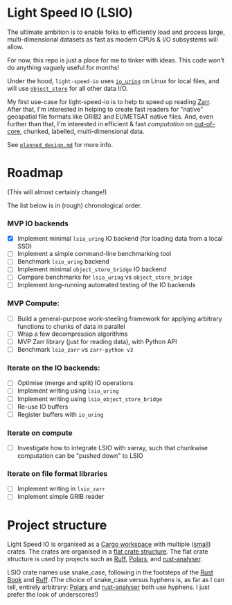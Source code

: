 # Light Speed IO (LSIO)
The ultimate ambition is to enable folks to efficiently load and process large, multi-dimensional datasets as fast as modern CPUs & I/O subsystems will allow.

For now, this repo is just a place for me to tinker with ideas. This code won't do anything vaguely useful for months!

Under the hood, `light-speed-io` uses [`io_uring`](https://kernel.dk/io_uring.pdf) on Linux for local files, and will use [`object_store`](https://lib.rs/crates/object_store) for all other data I/O.

My first use-case for light-speed-io is to help to speed up reading [Zarr](https://zarr.dev/). After that, I'm interested in helping to create fast readers for "native" geospatial file formats like GRIB2 and EUMETSAT native files. And, even further than that, I'm interested in efficient & fast _computation_ on [out-of-core](https://en.wikipedia.org/w/index.php?title=Out-of-core), chunked, labelled, multi-dimensional data.

See [`planned_design.md`](planned_design.md) for more info.

# Roadmap

(This will almost certainly change!)

The list below is in (rough) chronological order.

### MVP IO backends
- [x] Implement minimal `lsio_uring` IO backend (for loading data from a local SSD)
- [ ] Implement a simple command-line benchmarking tool
- [ ] Benchmark `lsio_uring` backend
- [ ] Implement minimal `object_store_bridge` IO backend
- [ ] Compare benchmarks for `lsio_uring` vs `object_store_bridge`
- [ ] Implement long-running automated testing of the IO backends

### MVP Compute:
- [ ] Build a general-purpose work-steeling framework for applying arbitrary functions to chunks of data in parallel
- [ ] Wrap a few decompression algorithms
- [ ] MVP Zarr library (just for reading data), with Python API
- [ ] Benchmark `lsio_zarr` vs `zarr-python v3`

### Iterate on the IO backends:
- [ ] Optimise (merge and split) IO operations
- [ ] Implement writing using `lsio_uring`
- [ ] Implement writing using `lsio_object_store_bridge`
- [ ] Re-use IO buffers
- [ ] Register buffers with `io_uring`

### Iterate on compute
- [ ] Investigate how to integrate LSIO with xarray, such that chunkwise computation can be "pushed down" to LSIO

### Iterate on file format libraries
- [ ] Implement writing in `lsio_zarr`
- [ ] Implement simple GRIB reader

# Project structure

Light Speed IO is organised as a [Cargo workspace](https://doc.rust-lang.org/book/ch14-03-cargo-workspaces.html) with multiple ([small](https://rust-unofficial.github.io/patterns/patterns/structural/small-crates.html)) crates. The crates are organised in a [flat crate structure](https://matklad.github.io/2021/08/22/large-rust-workspaces.html). The flat crate structure is used by projects such as [Ruff](https://github.com/astral-sh/ruff), [Polars](https://github.com/pola-rs/polars), and [rust-analyser](https://github.com/rust-lang/rust-analyzer).

LSIO crate names use snake_case, following in the footsteps of the [Rust Book](https://doc.rust-lang.org/book/ch14-03-cargo-workspaces.html) and [Ruff](https://github.com/astral-sh/ruff/tree/main/crates). (The choice of snake_case versus hyphens is, as far as I can tell, entirely arbitrary: [Polars](https://github.com/pola-rs/polars/tree/main/crates) and [rust-analyser](https://github.com/rust-lang/rust-analyzer/tree/master/crates) both use hyphens. I just prefer the look of underscores!)
